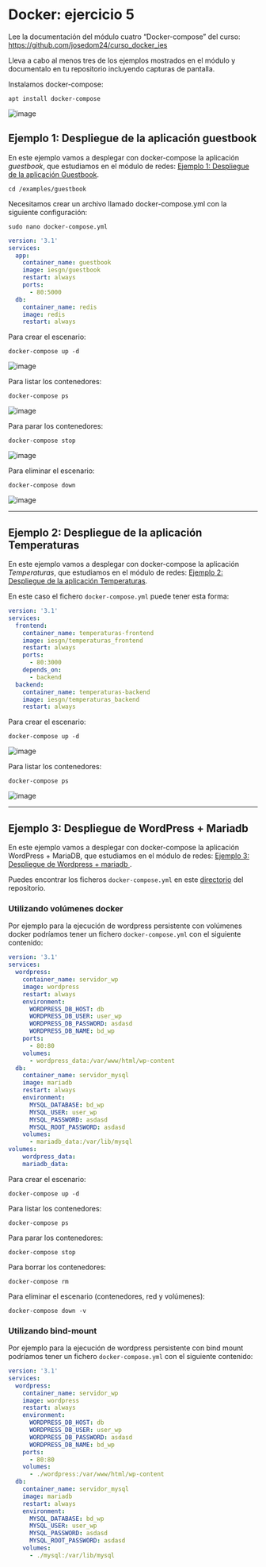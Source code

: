 # Docker: ejercicio 5

Lee la documentación del módulo cuatro “Docker-compose” del curso:
https://github.com/josedom24/curso_docker_ies

Lleva a cabo al menos tres de los ejemplos mostrados en el módulo y documentalo en tu repositorio incluyendo capturas de pantalla.

Instalamos docker-compose: 

```apt install docker-compose```

![image](https://user-images.githubusercontent.com/92718546/222932965-a98ee72d-8dee-4a1c-b8ef-47cd9f30d33f.png)

## Ejemplo 1: Despliegue de la aplicación guestbook

En este ejemplo vamos a desplegar con docker-compose la aplicación *guestbook*, que estudiamos en el módulo de redes: [Ejemplo 1: Despliegue de la aplicación Guestbook](../modulo3/guestbook.md).

```cd /examples/guestbook```

Necesitamos crear un archivo llamado docker-compose.yml con la siguiente configuración:

```sudo nano docker-compose.yml ```

```yaml
version: '3.1'
services:
  app:
    container_name: guestbook
    image: iesgn/guestbook
    restart: always
    ports:
      - 80:5000
  db:
    container_name: redis
    image: redis
    restart: always
```

Para crear el escenario:

```
docker-compose up -d
```

![image](https://user-images.githubusercontent.com/92718546/222933186-b439e0b6-083d-4377-8171-f067420d60d8.png)


Para listar los contenedores:

```
docker-compose ps     
```

![image](https://user-images.githubusercontent.com/92718546/222933197-8fda57b4-c4fc-4111-b113-435202d59e72.png)


Para parar los contenedores:

```
docker-compose stop 
```

![image](https://user-images.githubusercontent.com/92718546/222933220-a9fd114f-db02-4527-8635-dc22fb743d3a.png)


Para eliminar el escenario:

```
docker-compose down
```

![image](https://user-images.githubusercontent.com/92718546/222933258-8e166971-4bad-4b3b-8321-a7c57958751d.png)

---

## Ejemplo 2: Despliegue de la aplicación Temperaturas

En este ejemplo vamos a desplegar con docker-compose la aplicación *Temperaturas*, que estudiamos en el módulo de redes: [Ejemplo 2: Despliegue de la aplicación Temperaturas](../modulo3/temperaturas.md).


En este caso el fichero `docker-compose.yml` puede tener esta forma:

```yaml
version: '3.1'
services:
  frontend:
    container_name: temperaturas-frontend
    image: iesgn/temperaturas_frontend
    restart: always
    ports:
      - 80:3000
    depends_on:
      - backend
  backend:
    container_name: temperaturas-backend
    image: iesgn/temperaturas_backend
    restart: always
```


Para crear el escenario:

```
docker-compose up -d

```

![image](https://user-images.githubusercontent.com/92718546/222933654-1e6d0ec0-35e2-4521-bda8-48925f591512.png)


Para listar los contenedores:

```
docker-compose ps
```

![image](https://user-images.githubusercontent.com/92718546/222933646-7de79a8f-aeb1-4af1-8e4e-c375908cfd21.png)


---

## Ejemplo 3: Despliegue de WordPress + Mariadb

En este ejemplo vamos a desplegar con docker-compose la aplicación WordPress + MariaDB, que estudiamos en el módulo de redes: [Ejemplo 3: Despliegue de Wordpress + mariadb ](../modulo3/wordpress.md).

Puedes encontrar los ficheros `docker-compose.yml` en este [directorio](https://github.com/josedom24/curso_docker_ies/tree/main/ejemplos/modulo4/ejemplo3) del repositorio. 


### Utilizando volúmenes docker

Por ejemplo para la ejecución de wordpress persistente con volúmenes docker podríamos tener un fichero `docker-compose.yml` con el siguiente contenido:

```yaml
version: '3.1'
services:
  wordpress:
    container_name: servidor_wp
    image: wordpress
    restart: always
    environment:
      WORDPRESS_DB_HOST: db
      WORDPRESS_DB_USER: user_wp
      WORDPRESS_DB_PASSWORD: asdasd
      WORDPRESS_DB_NAME: bd_wp
    ports:
      - 80:80
    volumes:
      - wordpress_data:/var/www/html/wp-content
  db:
    container_name: servidor_mysql
    image: mariadb
    restart: always
    environment:
      MYSQL_DATABASE: bd_wp
      MYSQL_USER: user_wp
      MYSQL_PASSWORD: asdasd
      MYSQL_ROOT_PASSWORD: asdasd
    volumes:
      - mariadb_data:/var/lib/mysql
volumes:
    wordpress_data:
    mariadb_data:
```

Para crear el escenario:

```
docker-compose up -d
```

Para listar los contenedores:

```
docker-compose ps
```

Para parar los contenedores:

```
docker-compose stop 

```

Para borrar los contenedores:

```
docker-compose rm
```

Para eliminar el escenario (contenedores, red y volúmenes):

```
docker-compose down -v
```

### Utilizando bind-mount

Por ejemplo para la ejecución de wordpress persistente con bind mount podríamos tener un fichero `docker-compose.yml` con el siguiente contenido:

```yaml
version: '3.1'
services:
  wordpress:
    container_name: servidor_wp
    image: wordpress
    restart: always
    environment:
      WORDPRESS_DB_HOST: db
      WORDPRESS_DB_USER: user_wp
      WORDPRESS_DB_PASSWORD: asdasd
      WORDPRESS_DB_NAME: bd_wp
    ports:
      - 80:80
    volumes:
      - ./wordpress:/var/www/html/wp-content
  db:
    container_name: servidor_mysql
    image: mariadb
    restart: always
    environment:
      MYSQL_DATABASE: bd_wp
      MYSQL_USER: user_wp
      MYSQL_PASSWORD: asdasd
      MYSQL_ROOT_PASSWORD: asdasd
    volumes:
      - ./mysql:/var/lib/mysql
```
